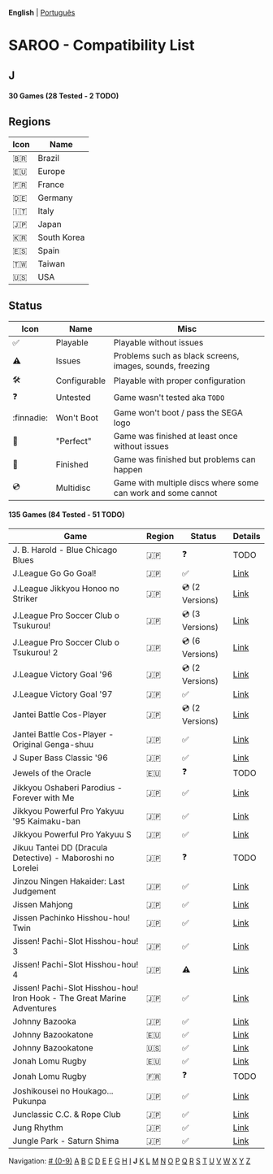 **English** | [Português](../pt-br/J.md)

# SAROO - Compatibility List

## J

#### 30 Games (28 Tested - 2 TODO)

## Regions

| Icon     | Name        |
| -------- | ----------- |
| :brazil: | Brazil      |
| :eu:     | Europe      |
| :fr:     | France      |
| :de:     | Germany     |
| :it:     | Italy       |
| :jp:     | Japan       |
| :kr:     | South Korea |
| :es:     | Spain       |
| :taiwan: | Taiwan      |
| :us:     | USA         |

## Status

| Icon                | Name         | Misc                                                         |
| ------------------- | ------------ | ------------------------------------------------------------ |
| :white_check_mark:  | Playable     | Playable without issues                                      |
| :warning:           | Issues       | Problems such as black screens, images, sounds, freezing     |
| :hammer_and_wrench: | Configurable | Playable with proper configuration                           |
| :question:          | Untested     | Game wasn't tested aka `TODO`                                |
| :finnadie:          | Won't Boot   | Game won't boot / pass the SEGA logo                         |
| :100:               | "Perfect"    | Game was finished at least once without issues               |
| :checkered_flag:    | Finished     | Game was finished but problems can happen                    |
| :cd:                | Multidisc    | Game with multiple discs where some can work and some cannot |

#### 135 Games (84 Tested - 51 TODO)

| Game                                                                    | Region | Status             | Details                                                          |
| ----------------------------------------------------------------------- | ------ | ------------------ | ---------------------------------------------------------------- |
| J. B. Harold - Blue Chicago Blues                                       | :jp:   | :question:         | TODO                                                             |
| J.League Go Go Goal!                                                    | :jp:   | :white_check_mark: | [Link](../../../Regions/Retails/Japan/T-3602G/README.md)         |
| J.League Jikkyou Honoo no Striker                                       | :jp:   | :cd: (2 Versions)  | [Link](../../../Regions/Retails/Japan/T-9528G/01/README.md)      |
| J.League Pro Soccer Club o Tsukurou!                                    | :jp:   | :cd: (3 Versions)  | [Link](../../../Regions/Retails/Japan/GS-9034/01/README.md)      |
| J.League Pro Soccer Club o Tsukurou! 2                                  | :jp:   | :cd: (6 Versions)  | [Link](../../../Regions/Retails/Japan/GS-9168/01/README.md)      |
| J.League Victory Goal '96                                               | :jp:   | :cd: (2 Versions)  | [Link](../../../Regions/Retails/Japan/GS-9048/01/README.md)      |
| J.League Victory Goal '97                                               | :jp:   | :white_check_mark: | [Link](../../../Regions/Retails/Japan/GS-9140/01/README.md)      |
| Jantei Battle Cos-Player                                                | :jp:   | :cd: (2 Versions)  | [Link](../../../Regions/Retails/Japan/T-34601G/01/README.md)     |
| Jantei Battle Cos-Player - Original Genga-shuu                          | :jp:   | :white_check_mark: | [Link](../../../Regions/Retails/Japan/T-3466106553/01/README.md) |
| J Super Bass Classic '96                                                | :jp:   | :white_check_mark: | [Link](../../../Regions/Retails/Japan/T-18707G/01/README.md)     |
| Jewels of the Oracle                                                    | :eu:   | :question:         | TODO                                                             |
| Jikkyou Oshaberi Parodius - Forever with Me                             | :jp:   | :white_check_mark: | [Link](../../../Regions/Retails/Japan/T-9513G/01/README.md)      |
| Jikkyou Powerful Pro Yakyuu '95 Kaimaku-ban                             | :jp:   | :white_check_mark: | [Link](../../../Regions/Retails/Japan/T-9502G/01/README.md)      |
| Jikkyou Powerful Pro Yakyuu S                                           | :jp:   | :white_check_mark: | [Link](../../../Regions/Retails/Japan/T-9523G/01/README.md)      |
| Jikuu Tantei DD (Dracula Detective) - Maboroshi no Lorelei              | :jp:   | :question:         | TODO                                                             |
| Jinzou Ningen Hakaider: Last Judgement                                  | :jp:   | :white_check_mark: | [Link](../../../Regions/Retails/Japan/GS-9088/01/README.md)      |
| Jissen Mahjong                                                          | :jp:   | :white_check_mark: | [Link](../../../Regions/Retails/Japan/T-15002G/01/README.md)     |
| Jissen Pachinko Hisshou-hou! Twin                                       | :jp:   | :white_check_mark: | [Link](../../../Regions/Retails/Japan/T-2407G/01/README.md)      |
| Jissen! Pachi-Slot Hisshou-hou! 3                                       | :jp:   | :white_check_mark: | [Link](../../../Regions/Retails/Japan/T-2401G/01/README.md)      |
| Jissen! Pachi-Slot Hisshou-hou! 4                                       | :jp:   | :warning:          | [Link](../../../Regions/Retails/Japan/T-2406G/01/README.md)      |
| Jissen! Pachi-Slot Hisshou-hou! Iron Hook - The Great Marine Adventures | :jp:   | :white_check_mark: | [Link](../../../Regions/Retails/Japan/T-2404G/01/README.md)      |
| Johnny Bazooka                                                          | :jp:   | :white_check_mark: | [Link](../../../Regions/Retails/Japan/T-7302G/01/README.md)      |
| Johnny Bazookatone                                                      | :eu:   | :white_check_mark: | [Link](../../../Regions/Retails/Europe/T-7909H50/01/README.md)   |
| Johnny Bazookatone                                                      | :us:   | :white_check_mark: | [Link](../../../Regions/Retails/USA/T-7909H/01/README.md)        |
| Jonah Lomu Rugby                                                        | :eu:   | :white_check_mark: | [Link](../../../Regions/Retails/Europe/T-12003H50/01/README.md)  |
| Jonah Lomu Rugby                                                        | :fr:   | :question:         | TODO                                                             |
| Joshikousei no Houkago... Pukunpa                                       | :jp:   | :white_check_mark: | [Link](../../../Regions/Retails/Japan/T-16802G/01/README.md)     |
| Junclassic C.C. & Rope Club                                             | :jp:   | :white_check_mark: | [Link](../../../Regions/Retails/Japan/T-11403G/01/README.md)     |
| Jung Rhythm                                                             | :jp:   | :white_check_mark: | [Link](../../../Regions/Retails/Japan/T-16607G/01/README.md)     |
| Jungle Park - Saturn Shima                                              | :jp:   | :white_check_mark: | [Link](../../../Regions/Retails/Japan/T-18008G/01/README.md)     |

Navigation:
[# (0-9)](./09.md) [A](./A.md) [B](./B.md) [C](./C.md) [D](./D.md) [E](./E.md) [F](./F.md) [G](./G.md) [H](./H.md) [I](./I.md) **J** [K](./K.md) [L](./L.md) [M](./M.md) [N](./N.md) [O](./O.md) [P](./P.md) [Q](./Q.md) [R](./R.md) [S](./S.md) [T](./T.md) [U](./U.md) [V](./V.md) [W](./W.md) [X](./X.md) [Y](./Y.md) [Z](./Z.md)
